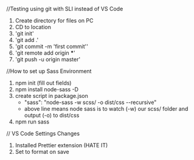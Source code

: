 //Testing using git with SLI instead of VS Code

1. Create directory for files on PC
2. CD to location
3. 'git init'
4. 'git add .'
5. 'git commit -m 'first commit''
6. 'git remote add origin **\***'
7. 'git push -u origin master'

//How to set up Sass Environment

1. npm init (fill out fields)
2. npm install node-sass -D
3. create script in package.json
   - "sass": "node-sass -w scss/ -o dist/css --recursive"
   - above line means node sass is to watch (-w) our scss/ folder and output (-o) to dist/css
4. npm run sass

// VS Code Settings Changes

1. Installed Prettier extension (HATE IT)
2. Set to format on save

